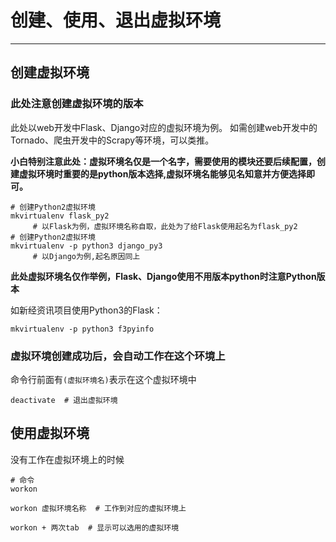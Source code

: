 # 创建、使用、退出虚拟环境

---

## 创建虚拟环境

### 此处注意创建虚拟环境的版本


此处以web开发中Flask、Django对应的虚拟环境为例。
如需创建web开发中的Tornado、爬虫开发中的Scrapy等环境，可以类推。

**小白特别注意此处：虚拟环境名仅是一个名字，需要使用的模块还要后续配置，创建虚拟环境时重要的是python版本选择,虚拟环境名能够见名知意并方便选择即可。**

```
# 创建Python2虚拟环境
mkvirtualenv flask_py2
     # 以Flask为例，虚拟环境名称自取，此处为了给Flask使用起名为flask_py2
# 创建Python2虚拟环境
mkvirtualenv -p python3 django_py3
     # 以Django为例,起名原因同上
```
**此处虚拟环境名仅作举例，Flask、Django使用不用版本python时注意Python版本**

如新经资讯项目使用Python3的Flask：

```
mkvirtualenv -p python3 f3pyinfo
```


### 虚拟环境创建成功后，会自动工作在这个环境上

命令行前面有`(虚拟环境名)`表示在这个虚拟环境中

```
deactivate  # 退出虚拟环境
```

## 使用虚拟环境

没有工作在虚拟环境上的时候

```
# 命令
workon
```

`workon 虚拟环境名称  # 工作到对应的虚拟环境上`

`workon + 两次tab  # 显示可以选用的虚拟环境`

